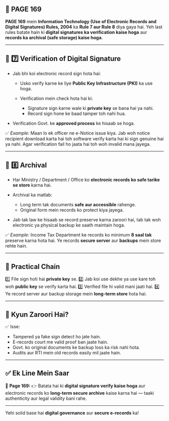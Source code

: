 ## 📄 **PAGE 169**

**PAGE 169** mein **Information Technology (Use of Electronic Records and Digital Signatures) Rules, 2004** ka **Rule 7 aur Rule 8** diya gaya hai.
Yeh last rules batate hain ki **digital signatures ka verification kaise hoga** aur **records ka archival (safe storage) kaise hoga**.

---

## 🔹 **7️⃣ Verification of Digital Signature**

* Jab bhi koi electronic record sign hota hai:

  * Usko verify karne ke liye **Public Key Infrastructure (PKI)** ka use hoga.
  * Verification mein check hota hai ki:

    * Signature sign karne wale ki **private key** se bana hai ya nahi.
    * Record sign hone ke baad tamper toh nahi hua.
* Verification Govt. ke **approved process** ke hisaab se hoga.

✅ *Example:* Maan lo ek officer ne e-Notice issue kiya. Jab woh notice recipient download karta hai toh software verify karta hai ki sign genuine hai ya nahi. Agar verification fail ho jaata hai toh woh invalid mana jayega.

---

## 🔹 **8️⃣ Archival**

* Har Ministry / Department / Office ko **electronic records ko safe tarike se store** karna hai.
* Archival ka matlab:

  * Long term tak documents **safe aur accessible** rahenge.
  * Original form mein records ko protect kiya jayega.
* Jab tak law ke hisaab se record preserve karna zaroori hai, tab tak woh electronic ya physical backup ke saath maintain hoga.

✅ *Example:* Income Tax Department ke records ko minimum **8 saal tak** preserve karna hota hai. Ye records **secure server** aur **backups** mein store rehte hain.

---

## 🧩 **Practical Chain**

1️⃣ File sign hoti hai **private key** se.
2️⃣ Jab koi use dekhe ya use kare toh woh **public key** se verify karta hai.
3️⃣ Verified file hi valid mani jaati hai.
4️⃣ Ye record server aur backup storage mein **long-term store** hota hai.

---

## 🔹 **Kyun Zaroori Hai?**

✅ Isse:

* Tampered ya fake sign detect ho jate hain.
* E-records court me valid proof ban jaate hain.
* Govt. ko original documents ke backup loss ka risk nahi hota.
* Audits aur RTI mein old records easily mil jaate hain.

---

## ✅ **Ek Line Mein Saar**

📌 **Page 169:**
👉 Batata hai ki **digital signature verify kaise hoga** aur electronic records ko **long-term secure archive** kaise karna hai — taaki authenticity aur legal validity bani rahe.

---

Yehi solid base hai **digital governance** aur **secure e-records** ka!
